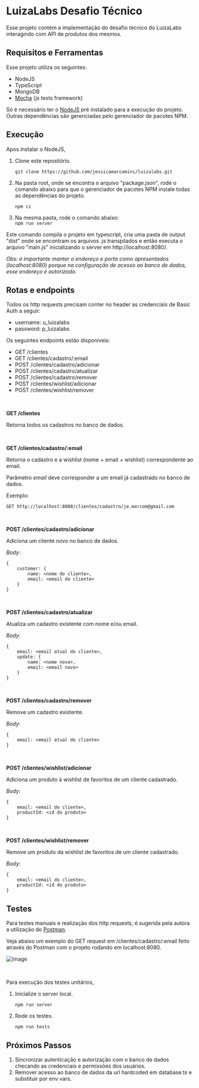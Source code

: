 ﻿# LuizaLabs Desafio Técnico

Esse projeto contém a implementação do desafio técnico do LuizaLabs interagindo com API de produtos dos mesmos.

## Requisitos e Ferramentas

Esse projeto utiliza os seguintes:
- NodeJS
- TypeScript
- MongoDB
- [Mocha](https://mochajs.org/) (js tests framework)

Só é necessário ter o [NodeJS]((https://nodejs.org/en/)) pré instalado para a execução do projeto. Outras dependências são gerenciadas pelo gerenciador de pacotes NPM.

## Execução

Apos instalar o NodeJS,

1. Clone este repositório.

    `git clone https://github.com/jessicamarcomini/luizalabs.git`

2. Na pasta root, onde se encontra o arquivo "package.json", rode o comando abaixo para que o gerenciador de pacotes NPM instale todas as dependências do projeto.
    
    `npm ci`

3. Na mesma pasta, rode o comando abaixo:   
    `npm run server`

Este comando compila o projeto em typescript, cria uma pasta de output "dist" onde se encontram os arquivos .js transpilados e então executa o arquivo "main.js" inicializando o server em http://localhost:8080/.

*Obs: é importante manter o endereço e porta como apresentados (localhost:8080) porque na configuração de acesso ao banco de dados, esse endereço é autorizado.*

## Rotas e endpoints

Todos os http requests precisam conter no header as credenciais de Basic Auth a seguir:

- username: u_luizalabs
- password: p_luizalabs


Os seguintes endpoints estão disponíveis:

- GET /clientes
- GET /clientes/cadastro/:email
- POST /clientes/cadastro/adicionar
- POST /clientes/cadastro/atualizar
- POST /clientes/cadastro/remover
- POST /clientes/wishlist/adicionar
- POST /clientes/wishlist/remover

<br>

**GET /clientes**

Retorna todos os cadastros no banco de dados.

<br>

**GET /clientes/cadastro/:email**

Retorna o cadastro e a wishlist (nome + email + wishlist) correspondente ao email.

Parâmetro *email* deve corresponder a um email já cadastrado no banco de dados.

Exemplo:

`GET http://localhost:8080/clientes/cadastro/je.marcom@gmail.com`

<br>

**POST /clientes/cadastro/adicionar**

Adiciona um cliente novo no banco de dados.

*Body*:
```
{
    customer: {
        name: <nome do cliente>,
        email: <email do cliente>
    }
}
```

<br>

**POST /clientes/cadastro/atualizar**

Atualiza um cadastro existente com nome e/ou email.

*Body*:
```
{
    email: <email atual do cliente>,
    update: {
        name: <nome novo>,
        email: <email novo>
    }
}
```

<br>

**POST /clientes/cadastro/remover**

Remove um cadastro existente.

*Body*:
```
{
    email: <email atual do cliente>
}
```

<br>

**POST /clientes/wishlist/adicionar**

Adiciona um produto à wishlist de favoritos de um cliente cadastrado.

*Body*:
```
{
    email: <email do cliente>,
    productId: <id do produto>
}
```

<br>

**POST /clientes/wishlist/remover**

Remove um produto da wishlist de favoritos de um cliente cadastrado.

*Body*:
```
{
    email: <email do cliente>,
    productId: <id do produto>
}
```

## Testes

Para testes manuais e realização dos http requests, é sugerida pela autora a utilização do [Postman](https://www.postman.com/).

Veja abaixo um exemplo do GET request em /clientes/cadastro/:email feito através do Postman com o projeto rodando em localhost:8080.

![image](https://user-images.githubusercontent.com/13108925/161439074-d4671c27-6529-495a-aeeb-17bcbc2f6d05.png)

<br>

Para execução dos testes unitários,

1. Inicialize o server local.
    
    `npm run server`

2. Rode os testes.
    
    `npm run tests`


## Próximos Passos

1. Sincronizar autenticação e autorização com o banco de dados checando as credenciais e permissões dos usuários.
2. Remover acesso ao banco de dados da url hardcoded em database.ts e substituir por env vars.
